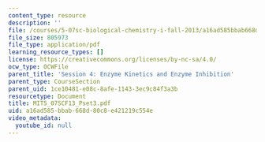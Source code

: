 ```yaml
---
content_type: resource
description: ''
file: /courses/5-07sc-biological-chemistry-i-fall-2013/a16ad585bbab668d80c8e421219c554e_MIT5_07SCF13_Pset3.pdf
file_size: 805973
file_type: application/pdf
learning_resource_types: []
license: https://creativecommons.org/licenses/by-nc-sa/4.0/
ocw_type: OCWFile
parent_title: 'Session 4: Enzyme Kinetics and Enzyme Inhibition'
parent_type: CourseSection
parent_uid: 1ce10481-e08c-8afe-1143-3ec9c84f3a3b
resourcetype: Document
title: MIT5_07SCF13_Pset3.pdf
uid: a16ad585-bbab-668d-80c8-e421219c554e
video_metadata:
  youtube_id: null
---
```

